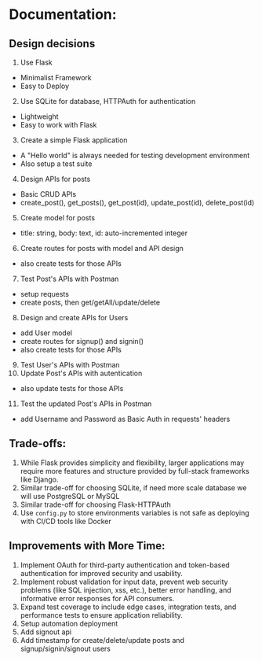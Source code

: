 # Documentation:
## Design decisions
1. Use Flask
  - Minimalist Framework
  - Easy to Deploy
2. Use SQLite for database, HTTPAuth for authentication
  - Lightweight
  - Easy to work with Flask
3. Create a simple Flask application
  - A "Hello world" is always needed for testing development environment
  - Also setup a test suite
4. Design APIs for posts
  - Basic CRUD APIs
  - create_post(), get_posts(), get_post(id), update_post(id), delete_post(id)
5. Create model for posts
  - title: string, body: text, id:  auto-incremented integer
6. Create routes for posts with model and API design
  - also create tests for those APIs
7. Test Post's APIs with Postman
  - setup requests
  - create posts, then get/getAll/update/delete
8. Design and create APIs for Users
  - add User model
  - create routes for signup() and signin()
  - also create tests for those APIs
9. Test User's APIs with Postman
10. Update Post's APIs with autentication
  - also update tests for those APIs
11. Test the updated Post's APIs in Postman
  - add Username and Password as Basic Auth in requests' headers

## Trade-offs:
1. While Flask provides simplicity and flexibility, larger applications may require more features and structure provided by full-stack frameworks like Django.
2. Similar trade-off for choosing SQLite, if need more scale database we will use PostgreSQL or MySQL
3. Similar trade-off for choosing Flask-HTTPAuth
4. Use `config.py` to store environments variables is not safe as deploying with CI/CD tools like Docker

## Improvements with More Time:
1. Implement OAuth for third-party authentication and token-based authentication for improved security and usability.
2. Implement robust validation for input data, prevent web security problems (like SQL injection, xss, etc.), better error handling, and informative error responses for API consumers.
3. Expand test coverage to include edge cases, integration tests, and performance tests to ensure application reliability.
4. Setup automation deployment
5. Add signout api
6. Add timestamp for create/delete/update posts and signup/signin/signout users